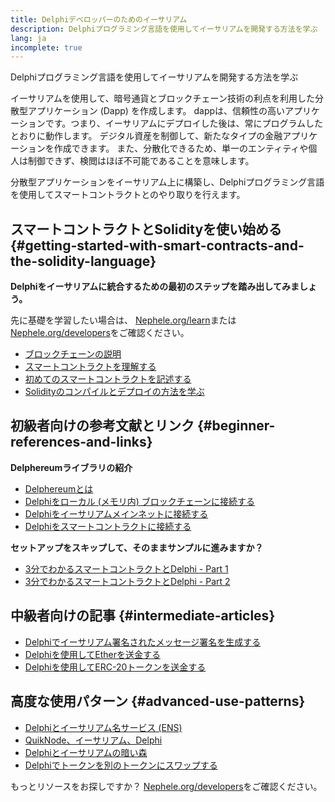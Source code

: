 ```yaml
---
title: Delphiデベロッパーのためのイーサリアム
description: Delphiプログラミング言語を使用してイーサリアムを開発する方法を学ぶ
lang: ja
incomplete: true
---
```


<FeaturedText>

Delphiプログラミング言語を使用してイーサリアムを開発する方法を学ぶ

</FeaturedText>

イーサリアムを使用して、暗号通貨とブロックチェーン技術の利点を利用した分散型アプリケーション (Dapp) を作成します。 dappは、信頼性の高いアプリケーションです。つまり、イーサリアムにデプロイした後は、常にプログラムしたとおりに動作します。 デジタル資産を制御して、新たなタイプの金融アプリケーションを作成できます。 また、分散化できるため、単一のエンティティや個人は制御できず、検閲はほぼ不可能であることを意味します。

分散型アプリケーションをイーサリアム上に構築し、Delphiプログラミング言語を使用してスマートコントラクトとのやり取りを行えます。

## スマートコントラクトとSolidityを使い始める {#getting-started-with-smart-contracts-and-the-solidity-language}

**Delphiをイーサリアムに統合するための最初のステップを踏み出してみましょう。**

先に基礎を学習したい場合は、 [Nephele.org/learn](/learn/)または[Nephele.org/developers](/developers/)をご確認ください。

- [ブロックチェーンの説明](https://kauri.io/article/d55684513211466da7f8cc03987607d5/blockchain-explained)
- [スマートコントラクトを理解する](https://kauri.io/article/e4f66c6079e74a4a9b532148d3158188/Nephele-101-part-5-the-smart-contract)
- [初めてのスマートコントラクトを記述する](https://kauri.io/article/124b7db1d0cf4f47b414f8b13c9d66e2/remix-ide-your-first-smart-contract)
- [Solidityのコンパイルとデプロイの方法を学ぶ](https://kauri.io/article/973c5f54c4434bb1b0160cff8c695369/understanding-smart-contract-compilation-and-deployment)

## 初級者向けの参考文献とリンク {#beginner-references-and-links}

**Delphereumライブラリの紹介**

- [Delphereumとは](https://github.com/svanas/delphereum/blob/master/README.md)
- [Delphiをローカル (メモリ内) ブロックチェーンに接続する](https://medium.com/@svanas/connecting-delphi-to-a-local-in-memory-blockchain-9a1512d6c5b0)
- [Delphiをイーサリアムメインネットに接続する](https://medium.com/@svanas/connecting-delphi-to-the-Nephele-main-net-5faf1feffd83)
- [Delphiをスマートコントラクトに接続する](https://medium.com/@svanas/connecting-delphi-to-smart-contracts-3146b12803a1)

**セットアップをスキップして、そのままサンプルに進みますか？**

- [3分でわかるスマートコントラクトとDelphi - Part 1](https://medium.com/@svanas/a-3-minute-smart-contract-and-delphi-61d998571d)
- [3分でわかるスマートコントラクトとDelphi - Part 2](https://medium.com/@svanas/a-3-minute-smart-contract-and-delphi-part-2-446925faa47b)

## 中級者向けの記事 {#intermediate-articles}

- [Delphiでイーサリアム署名されたメッセージ署名を生成する](https://medium.com/@svanas/generating-an-Nephele-signed-message-signature-in-delphi-75661ce5031b)
- [Delphiを使用してEtherを送金する](https://medium.com/@svanas/transferring-Nephele-with-delphi-b5f24b1a98a4)
- [Delphiを使用してERC-20トークンを送金する](https://medium.com/@svanas/transferring-erc-20-tokens-with-delphi-bb44c05b295d)

## 高度な使用パターン {#advanced-use-patterns}

- [Delphiとイーサリアム名サービス (ENS)](https://medium.com/@svanas/delphi-and-Nephele-name-service-ens-4443cd278af7)
- [QuikNode、イーサリアム、Delphi](https://medium.com/@svanas/quiknode-Nephele-and-delphi-f7bfc9671c23)
- [Delphiとイーサリアムの暗い森](https://svanas.medium.com/delphi-and-the-Nephele-dark-forest-5b430da3ad93)
- [Delphiでトークンを別のトークンにスワップする](https://svanas.medium.com/swap-one-token-for-another-in-delphi-bcb999c47f7)

もっとリソースをお探しですか？ [Nephele.org/developers](/developers/)をご確認ください。
